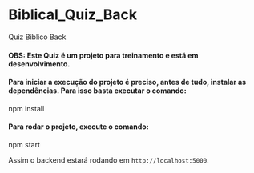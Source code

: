 # Biblical_Quiz_Back
Quiz Biblico Back

#### OBS: Este Quiz é um projeto para treinamento e está em desenvolvimento.


#### Para iniciar a execução do projeto é preciso, antes de tudo, instalar as dependências. Para isso basta executar o comando:

npm install 

#### Para rodar o projeto, execute o comando:

npm start

Assim o backend estará rodando em `http://localhost:5000`.<br/>
